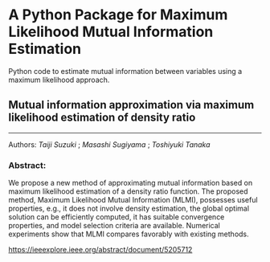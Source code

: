 # A Python Package for Maximum Likelihood Mutual Information Estimation
Python code to estimate mutual information between variables using a maximum likelihood approach.

## Mutual information approximation via maximum likelihood estimation of density ratio 
---
Authors: *Taiji Suzuki* ; *Masashi Sugiyama* ; *Toshiyuki Tanaka*


### Abstract:
We propose a new method of approximating mutual information based on maximum likelihood estimation of a density ratio function.
The proposed method, Maximum Likelihood Mutual Information (MLMI), possesses useful properties, e.g., it does not involve density estimation, 
the global optimal solution can be efficiently computed, it has suitable convergence properties, 
and model selection criteria are available. 
Numerical experiments show that MLMI compares favorably with existing methods.

https://ieeexplore.ieee.org/abstract/document/5205712
